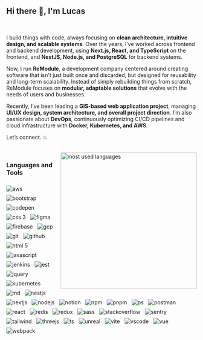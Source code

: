 
## Hi there 👋, I'm Lucas

<br/>

I build things with code, always focusing on **clean architecture, intuitive design, and scalable systems**. Over the years, I’ve worked across frontend and backend development, using **Next.js, React, and TypeScript** on the frontend, and **NestJS, Node.js, and PostgreSQL** for backend systems.  

Now, I run **ReModule**, a development company centered around creating software that isn't just built once and discarded, but designed for reusability and long-term scalability. Instead of simply rebuilding things from scratch, ReModule focuses on **modular, adaptable solutions** that evolve with the needs of users and businesses.  

Recently, I’ve been leading a **GIS-based web application project**, managing **UI/UX design, system architecture, and overall project direction**. I’m also passionate about **DevOps**, continuously optimizing CI/CD pipelines and cloud infrastructure with **Docker, Kubernetes, and AWS**.  

Let’s connect. 💥

<br/>

<img align="right" src="https://github-readme-stats.vercel.app/api/top-langs/?username=JungHoonGhae&theme=dark&show_icons=false&hide_border=true&layout=compact&hide_title=true&bg_color=00000000" alt="most used languages" width="360px" style="margin-bottom: 8px" />


### Languages and Tools
<div>
  <img style="margin: 8px 8px 0 0" src="https://skillicons.dev/icons?i=aws" alt="aws"/>
  <img style="margin: 8px 8px 0 0" src="https://skillicons.dev/icons?i=bootstrap" alt="bootstrap"/>
  <img style="margin: 8px 8px 0 0" src="https://skillicons.dev/icons?i=codepen" alt="codepen"/>
  <img style="margin: 8px 8px 0 0" src="https://skillicons.dev/icons?i=css" alt="css 3"/>
  <img style="margin: 8px 8px 0 0" src="https://skillicons.dev/icons?i=figma" alt="figma"/>
  <img style="margin: 8px 8px 0 0" src="https://skillicons.dev/icons?i=firebase" alt="firebase"/>
  <img style="margin: 8px 8px 0 0" src="https://skillicons.dev/icons?i=gcp" alt="gcp"/>
  <img style="margin: 8px 8px 0 0" src="https://skillicons.dev/icons?i=git" alt="git"/>
  <img style="margin: 8px 8px 0 0" src="https://skillicons.dev/icons?i=github" alt="github"/>
  <img style="margin: 8px 8px 0 0" src="https://skillicons.dev/icons?i=html" alt="html 5"/>
  <img style="margin: 8px 8px 0 0" src="https://skillicons.dev/icons?i=js" alt="javascript"/>
  <img style="margin: 8px 8px 0 0" src="https://skillicons.dev/icons?i=jenkins" alt="jenkins"/>
  <img style="margin: 8px 8px 0 0" src="https://skillicons.dev/icons?i=jest" alt="jest"/>
  <img style="margin: 8px 8px 0 0" src="https://skillicons.dev/icons?i=jquery" alt="jquery"/>
  <img style="margin: 8px 8px 0 0" src="https://skillicons.dev/icons?i=kubernetes" alt="kubernetes"/>
  <img style="margin: 8px 8px 0 0" src="https://skillicons.dev/icons?i=md" alt="md"/>
  <img style="margin: 8px 8px 0 0" src="https://skillicons.dev/icons?i=nestjs" alt="nestjs"/>
  <img style="margin: 8px 8px 0 0" src="https://skillicons.dev/icons?i=nextjs" alt="nextjs"/>
  <img style="margin: 8px 8px 0 0" src="https://skillicons.dev/icons?i=nodejs" alt="nodejs"/>
  <img style="margin: 8px 8px 0 0" src="https://skillicons.dev/icons?i=notion" alt="notion"/>
  <img style="margin: 8px 8px 0 0" src="https://skillicons.dev/icons?i=npm" alt="npm"/>
  <img style="margin: 8px 8px 0 0" src="https://skillicons.dev/icons?i=pnpm" alt="pnpm"/>
  <img style="margin: 8px 8px 0 0" src="https://skillicons.dev/icons?i=ps" alt="ps"/>
  <img style="margin: 8px 8px 0 0" src="https://skillicons.dev/icons?i=postman" alt="postman"/>
  <img style="margin: 8px 8px 0 0" src="https://skillicons.dev/icons?i=react" alt="react"/>
  <img style="margin: 8px 8px 0 0" src="https://skillicons.dev/icons?i=redis" alt="redis"/>
  <img style="margin: 8px 8px 0 0" src="https://skillicons.dev/icons?i=redux" alt="redux"/>
  <img style="margin: 8px 8px 0 0" src="https://skillicons.dev/icons?i=sass" alt="sass"/>
  <img style="margin: 8px 8px 0 0" src="https://skillicons.dev/icons?i=stackoverflow" alt="stackoverflow"/>
  <img style="margin: 8px 8px 0 0" src="https://skillicons.dev/icons?i=sentry" alt="sentry"/>
  <img style="margin: 8px 8px 0 0" src="https://skillicons.dev/icons?i=tailwind" alt="tailwind"/>
  <img style="margin: 8px 8px 0 0" src="https://skillicons.dev/icons?i=threejs" alt="threejs"/>
  <img style="margin: 8px 8px 0 0" src="https://skillicons.dev/icons?i=ts" alt="ts"/>
  <img style="margin: 8px 8px 0 0" src="https://skillicons.dev/icons?i=unreal" alt="unreal"/>
  <img style="margin: 8px 8px 0 0" src="https://skillicons.dev/icons?i=vite" alt="vite"/>
  <img style="margin: 8px 8px 0 0" src="https://skillicons.dev/icons?i=vscode" alt="vscode"/>
  <img style="margin: 8px 8px 0 0" src="https://skillicons.dev/icons?i=vue" alt="vue"/>
  <img style="margin: 8px 8px 0 0" src="https://skillicons.dev/icons?i=webpack" alt="webpack"/>
</div>

